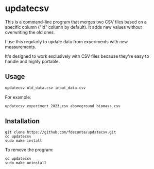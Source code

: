 # updatecsv

This is a command-line program that merges two CSV files based on a specific column ("id" column by default). It adds new values without overwriting the old ones.

I use this regularly to update data from experiments with new measurements.

It's designed to work exclusively with CSV files because they're easy to handle and highly portable.

## Usage

```bash
updatecsv old_data.csv input_data.csv
```

For example:

```bash
updatecsv experiment_2023.csv aboveground_biomass.csv
```

## Installation

```shell
git clone https://github.com/fdecunta/updatecsv.git
cd updatecsv
sudo make install
```

To remove the program:

```shell
cd updatecsv
sudo make uninstall
```


